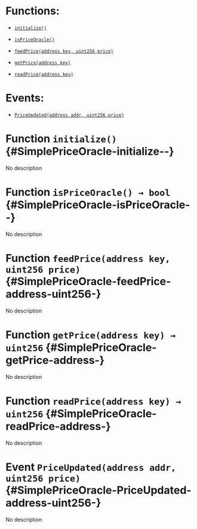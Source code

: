 # Functions:

- [`initialize()`](#SimplePriceOracle-initialize--)

- [`isPriceOracle()`](#SimplePriceOracle-isPriceOracle--)

- [`feedPrice(address key, uint256 price)`](#SimplePriceOracle-feedPrice-address-uint256-)

- [`getPrice(address key)`](#SimplePriceOracle-getPrice-address-)

- [`readPrice(address key)`](#SimplePriceOracle-readPrice-address-)

# Events:

- [`PriceUpdated(address addr, uint256 price)`](#SimplePriceOracle-PriceUpdated-address-uint256-)

# Function `initialize()` {#SimplePriceOracle-initialize--}

No description

# Function `isPriceOracle() → bool` {#SimplePriceOracle-isPriceOracle--}

No description

# Function `feedPrice(address key, uint256 price)` {#SimplePriceOracle-feedPrice-address-uint256-}

No description

# Function `getPrice(address key) → uint256` {#SimplePriceOracle-getPrice-address-}

No description

# Function `readPrice(address key) → uint256` {#SimplePriceOracle-readPrice-address-}

No description

# Event `PriceUpdated(address addr, uint256 price)` {#SimplePriceOracle-PriceUpdated-address-uint256-}

No description
